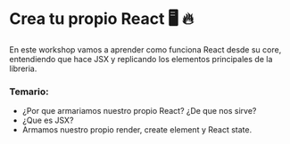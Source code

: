 # Crea tu propio React 🖥️ 🔥

En este workshop vamos a aprender como funciona React desde su core, entendiendo que hace JSX y replicando los elementos principales de la libreria. 

### Temario: ###

- ¿Por que armariamos nuestro propio React? ¿De que nos sirve?
- ¿Que es JSX?
- Armamos nuestro propio render, create element y React state.
